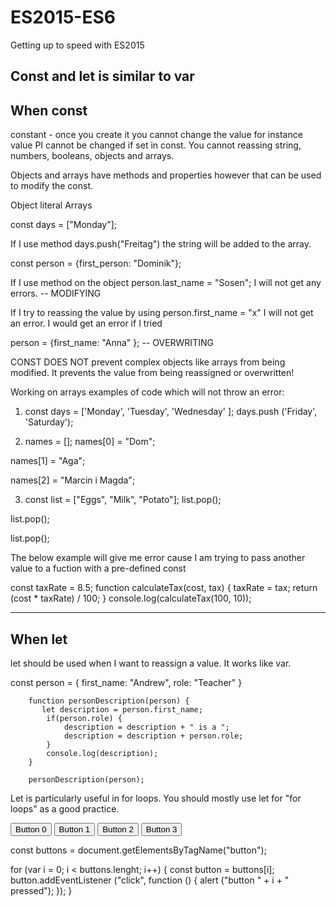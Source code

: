 # ES2015-ES6
Getting up to speed with ES2015


Const and let is similar to var
--------------------------
When const
--------------------------
constant - once you create it you cannot change the value for instance value PI cannot be changed if set in const. You cannot reassing string, numbers, booleans, objects and arrays. 

Objects and arrays have methods and properties however that can be used to modify the const. 

Object literal 
Arrays

const days = ["Monday"];

If I use method days.push("Freitag") the string will be added to the array. 

const person = {first_person: "Dominik"};

If I use method on the object person.last_name = "Sosen"; I will not get any errors. -- MODIFYING 

If I try to reassing the value by using person.first_name = "x" I will not get an error. I would get an error if I tried 

person = {first_name: "Anna" }; -- OVERWRITING

CONST DOES NOT prevent complex objects like arrays from being modified. It prevents the value from being reassigned or overwritten! 

Working on arrays examples of code which will not throw an error: 

1. const days = ['Monday', 'Tuesday', 'Wednesday' ];
days.push ('Friday', 'Saturday');

2. names = [];
names[0] = "Dom";

names[1] = "Aga"; 

names[2] = "Marcin i Magda";

3. const list = ["Eggs", "Milk", "Potato"];
list.pop();

list.pop();

list.pop();

The below example will give me error cause I am trying to pass another value to a fuction with a pre-defined const

const taxRate = 8.5;
function calculateTax(cost, tax) {
  taxRate = tax;
  return (cost * taxRate) / 100;
}
console.log(calculateTax(100, 10));

--------------------------
When let
--------------------------
let should be used when I want to reassign a value. It works like var. 

const person = {
            first_name: "Andrew",
            role: "Teacher"
        }
    
        function personDescription(person) {
           let description = person.first_name;
            if(person.role) {
                description = description + " is a ";
                description = description + person.role;
            }
            console.log(description);
        }
    
        personDescription(person);

Let is particularly useful in for loops. You should mostly use let for "for loops" as a good practice. 

<button> Button 0 </button>
<button> Button 1 </button>
<button> Button 2 </button>
<button> Button 3 </button>

const buttons = document.getElementsByTagName("button");

for (var i = 0; i < buttons.lenght; i++) {
   const button = buttons[i]; 
   button.addEventListener ("click", function () {
      alert ("button " + i + " pressed"); 
   });
}
